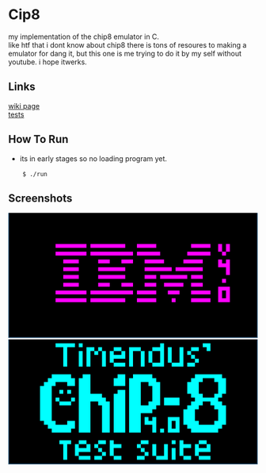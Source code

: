 # Cip8
my implementation of the chip8 emulator in C.       
like htf that i dont know about chip8 there is tons of resoures to making a emulator for dang it, but this one is me trying to do it by my self without youtube. i hope itwerks.

## Links
[wiki page](https://en.wikipedia.org/wiki/CHIP-8)    
[tests](https://github.com/Timendus/chip8-test-suite#ibm-logo)


## How To Run
-   its in early stages so no loading program yet.
```
    $ ./run
```

## Screenshots
![_1](screenshots/_1.png)
![_2](screenshots/_2.png)